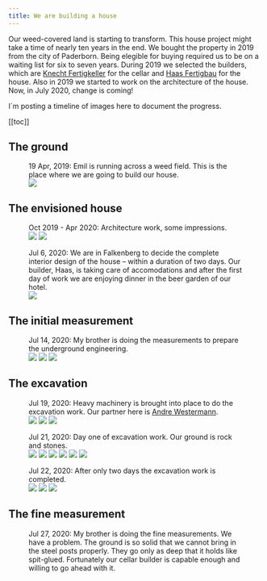 ```yaml
---
title: We are building a house
---
```

Our weed-covered land is starting to transform. This house project might take a time of nearly ten years in the end. We bought the property in 2019 from the city of Paderborn. Being elegible for buying required us to be on a waiting list for six to seven years. During 2019 we selected the builders, which are  [Knecht Fertigkeller](https://www.fertigkeller.de/de/) for the cellar and [Haas Fertigbau](https://haas-fertighaus.de) for the house. Also in 2019 we started to work on the architecture of the house. Now, in July 2020, change is coming!

I´m posting a timeline of images here to document the progress.

[[toc]]

## The ground

<figure>
<figcaption>19 Apr, 2019: Emil is running across a weed field. This is the place where we are going to build our house.</figcaption>
<img src="/img/house/DSCF3529.jpg">
</figure>

## The envisioned house

<figure>
<figcaption>Oct 2019 - Apr 2020: Architecture work, some impressions.</figcaption>
<img src="/img/house/facade.png">
<img src="/img/house/ground-floor.png">
</figure>

<figure>
<figcaption>Jul 6, 2020: We are in Falkenberg to decide the complete interior design of the house – within a duration of two days. Our builder, Haas, is taking care of accomodations and after the first day of work we are enjoying dinner in the beer garden of our hotel.</figcaption>
<img src="/img/house/IMG_1356.jpg" >
</figure>

## The initial measurement

<figure>
<figcaption>Jul 14, 2020: My brother is doing the measurements to prepare the underground engineering.</figcaption>
<img src="/img/house/IMG_1387.jpg">
<img src="/img/house/IMG_1392.jpg">
<img src="/img/house/IMG_1393.jpg">
</figure>

## The excavation

<figure>
<figcaption>Jul 19, 2020: Heavy machinery is brought into place to do the excavation work. Our partner here is <a href="https://westermann-paderborn.de">Andre Westermann</a>.</figcaption>
<img src="/img/house/IMG_1406.jpg">
<img src="/img/house/IMG_1403.jpg">
<img src="/img/house/IMG_1410.jpg">
</figure>

<figure>
<figcaption>Jul 21, 2020: Day one of excavation work. Our ground is rock and stones.</figcaption>
<img src="/img/house/IMG_1432.jpg">
<img src="/img/house/IMG_1451.jpg">
<img src="/img/house/IMG_1457.jpg">
<img src="/img/house/IMG_1460.jpg">
<img src="/img/house/IMG_1463.jpg">
<img src="/img/house/IMG_1461.jpg">
</figure>

<figure>
<figcaption>Jul 22, 2020: After only two days the excavation work is completed.</figcaption>
<img src="/img/house/IMG_1468.jpg">
<img src="/img/house/IMG_1471.jpg">
<img src="/img/house/IMG_1474.jpg">
</figure>

## The fine measurement

<figure>
<figcaption>Jul 27, 2020: My brother is doing the fine measurements. We have a problem. The ground is so solid that we cannot bring in the steel posts properly. They go only as deep that it holds like spit-glued. Fortunately our cellar builder is capable enough and willing to go ahead with it.</figcaption>
<img src="/img/house/IMG_1515.jpg" alt="">
<img src="/img/house/IMG_1516.jpg" alt="">
<img src="/img/house/IMG_1524.jpg" alt="">
<img src="/img/house/IMG_1530.jpg" alt="">
</figure>